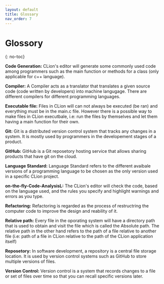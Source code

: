 ```yaml
---
layout: default
title: Glossary
nav_order: 7
---
```


# Glossory
{: no-toc}

**Code Generation:** CLion's editor will generate some commonly used code among programmers such as the main function or methods for a class (only applicable for c++ language).

**Compiler:** A Compiler acts as a translator that translates a given source code (code written by developers) into machine langugage. There are different compilers for different programming languages.

**Executable file:** Files in CLion will can not always be executed (be ran) and everything must be in the main.c file. However there is a possible way to make files in CLion executbale, i.e: run the files by themselves and let them having a main function for their own.

**Git:** Git is a distributed version control system that tracks any changes in a system. It is mostly used by programmers in the developement stages of a product.

**GitHub:** GitHub is a Git reposetory hosting service that allows sharing products that have git on the cloud.

**Language Standard:** Language Standard refers to the different avaibale versions of a programming language to be chosen as the only version used in a specific CLion project.

**on-the-fly-Code-AnalysisL:** The CLion's editor will check the code, based on the language used, and the rules you specify and highlight warnings and errors as you type.

**Refactoring:** Refactoring is regarded as the process of restructring the computer code to improve the design and reability of it.

**Relative path:** Every file in the oporating system will have a directory path that is used to obtain and visit the file which is called the Absolute path. The relative path in the other hand refers to the path of a file relative to another file (i.e: path of a file in CLion relative to the path of the CLion application itself)

**Reposetory:** In software development, a repository is a central file storage location. It is used by version control systems such as GitHub to store multiple versions of files.

**Version Control:** Version control is a system that records changes to a file or set of files over time so that you can recall specific versions later.
